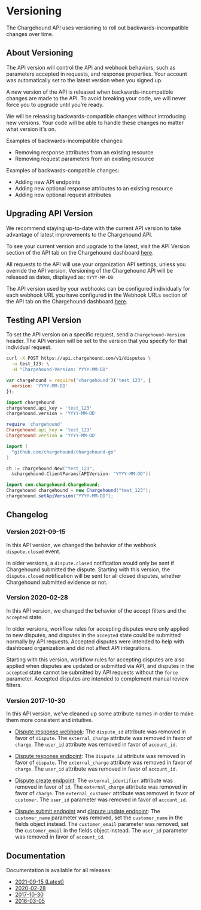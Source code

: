 # Versioning

The Chargehound API uses versioning to roll out backwards-incompatible changes over time.

## About Versioning

The API version will control the API and webhook behaviors, such as parameters accepted in requests, and response properties. Your account was automatically set to the latest version when you signed up.

A new version of the API is released when backwards-incompatible changes are made to the API. To avoid breaking your code, we will never force you to upgrade until you’re ready.

We will be releasing backwards-compatible changes without introducing new versions. Your code will be able to handle these changes no matter what version it's on.

Examples of backwards-incompatible changes:

- Removing response attributes from an existing resource
- Removing request parameters from an existing resource

Examples of backwards-compatible changes:

- Adding new API endpoints
- Adding new optional response attributes to an existing resource
- Adding new optional request attributes

## Upgrading API Version

We recommend staying up-to-date with the current API version to take advantage of latest improvements to the Chargehound API.

To see your current version and upgrade to the latest, visit the API Version section of the API tab on the Chargehound dashboard [here](/dashboard/settings/api).

All requests to the API will use your organization API settings, unless you override the API version. Versioning of the Chargehound API will be released as dates, displayed as: `YYYY-MM-DD`

The API version used by your webhooks can be configured individually for each webhook URL you have configured in the Webhook URLs section of the API tab on the Chargehound dashboard [here](/dashboard/settings/api).

## Testing API Version

To set the API version on a specific request, send a `Chargehound-Version` header. The API version will be set to the version that you specify for that individual request.

```sh
curl -X POST https://api.chargehound.com/v1/disputes \
  -u test_123: \
  -H "Chargehound-Version: YYYY-MM-DD"
```

```javascript
var chargehound = require('chargehound')('test_123', {
  version: 'YYYY-MM-DD'
});
```

```python
import chargehound
chargehound.api_key = 'test_123'
chargehound.version = 'YYYY-MM-DD'
```

```ruby
require 'chargehound'
Chargehound.api_key = 'test_123'
Chargehound.version = 'YYYY-MM-DD'
```

```go
import (
  "github.com/chargehound/chargehound-go"
)

ch := chargehound.New("test_123",
  &chargehound.ClientParams{APIVersion: "YYYY-MM-DD"})
```

```java
import com.chargehound.Chargehound;
Chargehound chargehound = new Chargehound("test_123");
chargehound.setApiVersion("YYYY-MM-DD");
```

## Changelog

### Version 2021-09-15

In this API version, we changed the behavior of the webhook `dispute.closed` event.

In older versions, a `dispute.closed` notification would only be sent if Chargehound submitted the dispute. Starting with this version, the `dispute.closed` notification will be sent for all closed disputes, whether Chargehound submitted evidence or not.

### Version 2020-02-28

In this API version, we changed the behavior of the accept filters and the `accepted` state.

In older versions, workflow rules for accepting disputes were only applied to new disputes, and disputes 
 in the `accepted` state could be submitted normally by API requests. Accepted disputes were 
 intended to help with dashboard organization and did not affect API integrations.

Starting with this version, workflow rules for accepting disputes are also applied when disputes are
 updated or submitted via API, and disputes in the `accepted` state cannot be submitted by API requests
 without the `force` parameter. Accepted disputes are intended to complement manual review filters.

### Version 2017-10-30

In this API version, we’ve cleaned up some attribute names in order to make them more consistent and intuitive.

- [Dispute response webhook](#dispute-response-ready): The `dispute_id` attribute was removed in favor of `dispute`. The `external_charge` attribute was removed in favor of `charge`. The `user_id` attribute was removed in favor of `account_id`.

- [Dispute response endpoint](#retrieving-a-dispute-response): The `dispute_id` attribute was removed in favor of `dispute`. The `external_charge` attribute was removed in favor of `charge`. The `user_id` attribute was removed in favor of `account_id`.

- [Dispute create endpoint](#creating-a-dispute): The `external_identifier` attribute was removed in favor of `id`. The `external_charge` attribute was removed in favor of `charge`. The `external_customer` attribute was removed in favor of `customer`. The `user_id` parameter was removed in favor of `account_id`.

- [Dispute submit endpoint](#submitting-a-dispute) and [dispute update endpoint](#updating-a-dispute): The `customer_name` parameter was removed, set the `customer_name` in the fields object instead. The `customer_email` parameter was removed, set the `customer_email` in the fields object instead. The `user_id` parameter was removed in favor of `account_id`.

## Documentation

Documentation is available for all releases:

* [2021-09-15 (Latest)](../2021-09-15/)
* [2020-02-28](../2020-02-28/)
* [2017-10-30](../2017-10-30/)
* [2016-03-05](../2016-03-05/)
